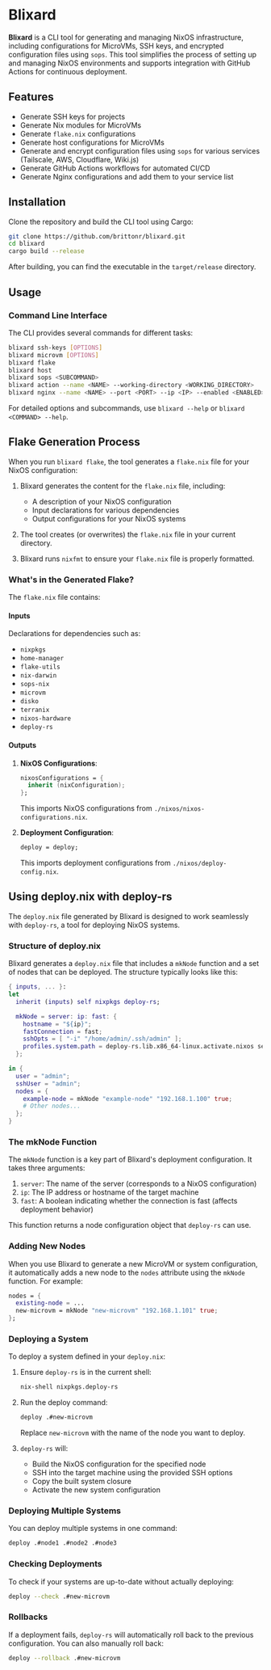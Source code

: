 # Blixard

**Blixard** is a CLI tool for generating and managing NixOS infrastructure, including configurations for MicroVMs, SSH keys, and encrypted configuration files using `sops`. This tool simplifies the process of setting up and managing NixOS environments and supports integration with GitHub Actions for continuous deployment.

## Features

- Generate SSH keys for projects
- Generate Nix modules for MicroVMs
- Generate `flake.nix` configurations
- Generate host configurations for MicroVMs
- Generate and encrypt configuration files using `sops` for various services (Tailscale, AWS, Cloudflare, Wiki.js)
- Generate GitHub Actions workflows for automated CI/CD
- Generate Nginx configurations and add them to your service list

## Installation

Clone the repository and build the CLI tool using Cargo:

```sh
git clone https://github.com/brittonr/blixard.git
cd blixard
cargo build --release
```

After building, you can find the executable in the `target/release` directory.

## Usage

### Command Line Interface

The CLI provides several commands for different tasks:

```sh
blixard ssh-keys [OPTIONS]
blixard microvm [OPTIONS]
blixard flake
blixard host
blixard sops <SUBCOMMAND>
blixard action --name <NAME> --working-directory <WORKING_DIRECTORY>
blixard nginx --name <NAME> --port <PORT> --ip <IP> --enabled <ENABLED>
```

For detailed options and subcommands, use `blixard --help` or `blixard <COMMAND> --help`.

## Flake Generation Process

When you run `blixard flake`, the tool generates a `flake.nix` file for your NixOS configuration:

1. Blixard generates the content for the `flake.nix` file, including:
   - A description of your NixOS configuration
   - Input declarations for various dependencies
   - Output configurations for your NixOS systems

2. The tool creates (or overwrites) the `flake.nix` file in your current directory.

3. Blixard runs `nixfmt` to ensure your `flake.nix` file is properly formatted.

### What's in the Generated Flake?

The `flake.nix` file contains:

#### Inputs

Declarations for dependencies such as:
- `nixpkgs`
- `home-manager`
- `flake-utils`
- `nix-darwin`
- `sops-nix`
- `microvm`
- `disko`
- `terranix`
- `nixos-hardware`
- `deploy-rs`

#### Outputs

1. **NixOS Configurations**:
   ```nix
   nixosConfigurations = {
     inherit (nixConfiguration);
   };
   ```
   This imports NixOS configurations from `./nixos/nixos-configurations.nix`.

2. **Deployment Configuration**:
   ```nix
   deploy = deploy;
   ```
   This imports deployment configurations from `./nixos/deploy-config.nix`.

## Using deploy.nix with deploy-rs

The `deploy.nix` file generated by Blixard is designed to work seamlessly with `deploy-rs`, a tool for deploying NixOS systems. 

### Structure of deploy.nix

Blixard generates a `deploy.nix` file that includes a `mkNode` function and a set of nodes that can be deployed. The structure typically looks like this:

```nix
{ inputs, ... }:
let
  inherit (inputs) self nixpkgs deploy-rs;

  mkNode = server: ip: fast: {
    hostname = "${ip}";
    fastConnection = fast;
    sshOpts = [ "-i" "/home/admin/.ssh/admin" ];
    profiles.system.path = deploy-rs.lib.x86_64-linux.activate.nixos self.nixosConfigurations."${server}";
  };

in {
  user = "admin";
  sshUser = "admin";
  nodes = {
    example-node = mkNode "example-node" "192.168.1.100" true;
    # Other nodes...
  };
}
```

### The mkNode Function

The `mkNode` function is a key part of Blixard's deployment configuration. It takes three arguments:

1. `server`: The name of the server (corresponds to a NixOS configuration)
2. `ip`: The IP address or hostname of the target machine
3. `fast`: A boolean indicating whether the connection is fast (affects deployment behavior)

This function returns a node configuration object that `deploy-rs` can use.

### Adding New Nodes

When you use Blixard to generate a new MicroVM or system configuration, it automatically adds a new node to the `nodes` attribute using the `mkNode` function. For example:

```nix
nodes = {
  existing-node = ...
  new-microvm = mkNode "new-microvm" "192.168.1.101" true;
};
```

### Deploying a System

To deploy a system defined in your `deploy.nix`:

1. Ensure `deploy-rs` is in the current shell:
   ```sh
   nix-shell nixpkgs.deploy-rs
   ```

2. Run the deploy command:
   ```sh
   deploy .#new-microvm
   ```
   Replace `new-microvm` with the name of the node you want to deploy.

3. `deploy-rs` will:
   - Build the NixOS configuration for the specified node
   - SSH into the target machine using the provided SSH options
   - Copy the built system closure
   - Activate the new system configuration

### Deploying Multiple Systems

You can deploy multiple systems in one command:

```sh
deploy .#node1 .#node2 .#node3
```

### Checking Deployments

To check if your systems are up-to-date without actually deploying:

```sh
deploy --check .#new-microvm
```

### Rollbacks

If a deployment fails, `deploy-rs` will automatically roll back to the previous configuration. You can also manually roll back:

```sh
deploy --rollback .#new-microvm
```
